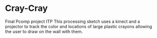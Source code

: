 # Cray-Cray
Final Pcomp project ITP
This processing sketch uses a kinect and a projector to track the color and locations of large plastic crayons allowing the user to draw on the wall with them.
